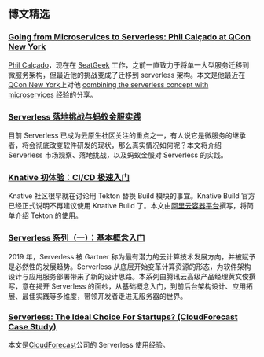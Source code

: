 ## 博文精选

### [Going from Microservices to Serverless: Phil Calçado at QCon New York](https://www.infoq.com/news/2019/08/microservices-serverless/)

[Phil Calçado](https://philcalcado.com/)，现在在 [SeatGeek](https://seatgeek.com/) 工作，之前一直致力于将单一大型服务迁移到微服务架构，但最近他的挑战变成了迁移到 serverless 架构。本文是他最近在[QCon New York](https://qconnewyork.com/)上对他 [combining the serverless concept with microservices](https://qconnewyork.com/ny2019/presentation/not-so-straightforward-road-microservices-serverless) 经验的分享。

### [Serverless 落地挑战与蚂蚁金服实践](https://mp.weixin.qq.com/s/pvBKeNOhI30bJAbPUioP-A)

目前 Serverless 已成为云原生社区关注的重点之一，有人说它是微服务的继承者，将会彻底改变软件研发的现状，那么真实情况如何呢？本文将介绍 Serverless 市场观察、落地挑战，以及蚂蚁金服对 Serverless 的实践。

### [Knative 初体验：CI/CD 极速入门](https://www.infoq.cn/article/aObvliqZ-50LseaTyZ3E)

Knative 社区很早就在讨论用 Tekton 替换 Build 模块的事宜。Knative Build 官方已经正式说明不再建议使用 Knative Build 了。本文由[阿里云容器平台](https://www.infoq.cn/profile/1069707)撰写，将简单介绍 Tekton 的使用。

### [Serverless 系列（一）：基本概念入门](https://www.infoq.cn/article/s101GtcCV05_2AgKo8GD)

2019 年，Serverless 被 Gartner 称为最有潜力的云计算技术发展方向，并被赋予是必然性的发展趋势。Serverless 从底层开始变革计算资源的形态，为软件架构设计与应用服务部署带来了新的设计思路。本系列由腾讯云高级产品经理黄文俊撰写，意在揭开 Serverless 的面纱，从基础概念入门，到前后台架构设计、应用拓展、最佳实践等多维度，带领开发者走进无服务器的世界。

### [Serverless: The Ideal Choice For Startups? (CloudForecast Case Study)](https://serverless.com/blog/serverless-for-startups/)

本文是[CloudForecast](https://www.cloudforecast.io/?utm_source=serverless.com&utm_medium=blog&utm_campaign=serverless)公司的 Serverless 使用经验。